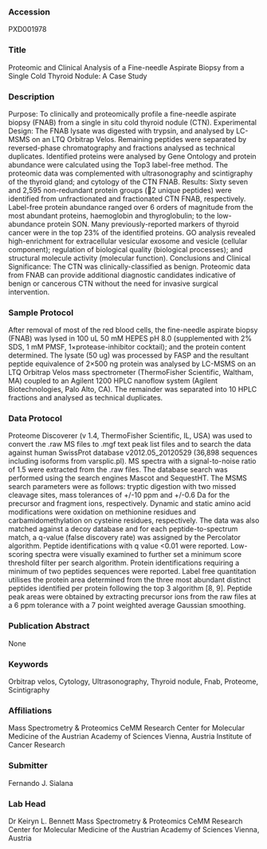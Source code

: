 ### Accession
PXD001978

### Title
Proteomic and Clinical Analysis of a Fine-needle Aspirate Biopsy from a Single Cold Thyroid Nodule: A Case Study

### Description
Purpose: To clinically and proteomically profile a fine-needle aspirate biopsy (FNAB) from a single in situ cold thyroid nodule (CTN).  Experimental Design: The FNAB lysate was digested with trypsin, and analysed by LC-MSMS on an LTQ Orbitrap Velos.  Remaining peptides were separated by reversed-phase chromatography and fractions analysed as technical duplicates.  Identified proteins were analysed by Gene Ontology and protein abundance were calculated using the Top3 label-free method.  The proteomic data was complemented with ultrasonography and scintigraphy of the thyroid gland; and cytology of the CTN FNAB. Results: Sixty seven and 2,595 non-redundant protein groups (2 unique peptides) were identified from unfractionated and fractionated CTN FNAB, respectively.  Label-free protein abundance ranged over 6 orders of magnitude from the most abundant proteins, haemoglobin and thyroglobulin; to the low-abundance protein SON.  Many previously-reported markers of thyroid cancer were in the top 23% of the identified proteins.  GO analysis revealed high-enrichment for  extracellular vesicular exosome and vesicle (cellular component);  regulation of biological quality (biological processes); and structural molecule activity (molecular function).    Conclusions and Clinical Significance: The CTN was clinically-classified as benign. Proteomic data from FNAB can provide additional diagnostic candidates indicative of benign or cancerous CTN without the need for invasive surgical intervention.

### Sample Protocol
After removal of most of the red blood cells, the fine-needle aspirate biopsy (FNAB) was lysed in 100 uL 50 mM HEPES pH 8.0 (supplemented with 2% SDS, 1 mM PMSF, 1×protease-inhibitor cocktail); and the protein content determined.  The lysate (50 ug) was processed by FASP and the resultant peptide equivalence of 2×500 ng protein was analysed by LC-MSMS on an LTQ Orbitrap Velos mass spectrometer (ThermoFisher Scientific, Waltham, MA) coupled to an Agilent 1200 HPLC nanoflow system (Agilent Biotechnologies, Palo Alto, CA).  The remainder was separated into 10 HPLC fractions and analysed as technical duplicates.

### Data Protocol
Proteome Discoverer (v 1.4, ThermoFisher Scientific, IL, USA) was used to convert the .raw MS files to .mgf text peak list files and to search the data against human SwissProt database v2012.05_20120529 (36,898 sequences including isoforms from varsplic.pl).  MS spectra with a signal-to-noise ratio of 1.5 were extracted from the .raw files.  The database search was performed using the search engines Mascot and SequestHT.  The MSMS search parameters were as follows: tryptic digestion with two missed cleavage sites, mass tolerances of +/-10 ppm and +/-0.6 Da for the precursor and fragment ions, respectively. Dynamic and static amino acid modifications were oxidation on methionine residues and carbamidomethylation on cysteine residues, respectively.  The data was also matched against a decoy database and for each peptide-to-spectrum match, a q-value (false discovery rate) was assigned by the Percolator algorithm.  Peptide identifications with q value <0.01 were reported.  Low-scoring spectra were visually examined to further set a minimum score threshold filter per search algorithm. Protein identifications requiring a minimum of two peptides sequences were reported.   Label free quantitation utilises the protein area determined from the three most abundant distinct peptides identified per protein following the top 3 algorithm [8, 9].  Peptide peak areas were obtained by extracting precursor ions from the raw files at a 6 ppm tolerance with a 7 point weighted average Gaussian smoothing.

### Publication Abstract
None

### Keywords
Orbitrap velos, Cytology, Ultrasonography, Thyroid nodule, Fnab, Proteome, Scintigraphy

### Affiliations
Mass Spectrometry & Proteomics CeMM Research Center for Molecular Medicine of the Austrian Academy of Sciences Vienna, Austria
Institute of Cancer Research

### Submitter
Fernando J. Sialana

### Lab Head
Dr Keiryn L. Bennett
Mass Spectrometry & Proteomics CeMM Research Center for Molecular Medicine of the Austrian Academy of Sciences Vienna, Austria


